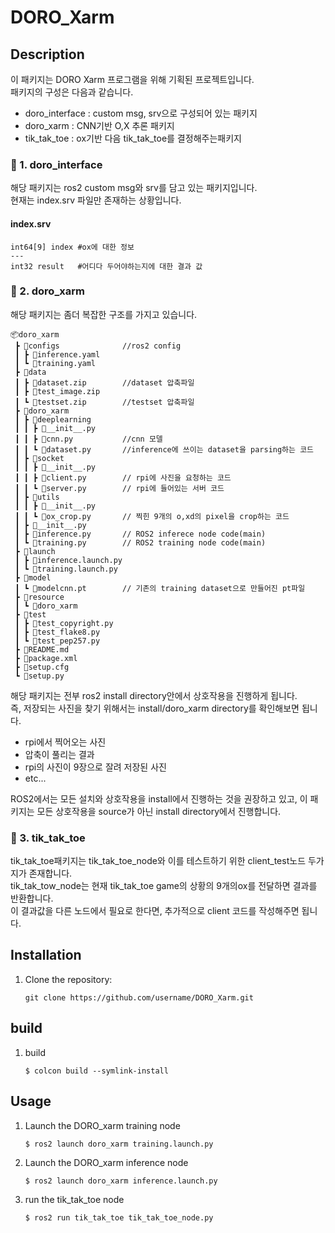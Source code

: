 # DORO_Xarm

## Description
이 패키지는 DORO Xarm 프로그램을 위해 기획된 프로젝트입니다.\
패키지의 구성은 다음과 같습니다.

- doro_interface : custom msg, srv으로 구성되어 있는 패키지
- doro_xarm : CNN기반 O,X 추론 패키지
- tik_tak_toe : ox기반 다음 tik_tak_toe를 결정해주는패키지


### 📄 1. doro_interface

해당 패키지는 ros2 custom msg와 srv를 담고 있는 패키지입니다.\
현재는 index.srv 파일만 존재하는 상황입니다.

#### index.srv
```
int64[9] index #ox에 대한 정보
---
int32 result   #어디다 두어야하는지에 대한 결과 값
```

### 🧐 2. doro_xarm

해당 패키지는 좀더 복잡한 구조를 가지고 있습니다.
```
📦doro_xarm
 ┣ 📂configs              //ros2 config
 ┃ ┣ 📜inference.yaml     
 ┃ ┗ 📜training.yaml        
 ┣ 📂data
 ┃ ┣ 📜dataset.zip        //dataset 압축파일
 ┃ ┣ 📜test_image.zip     
 ┃ ┗ 📜testset.zip        //testset 압축파일
 ┣ 📂doro_xarm
 ┃ ┣ 📂deeplearning
 ┃ ┃ ┣ 📜__init__.py
 ┃ ┃ ┣ 📜cnn.py           //cnn 모델
 ┃ ┃ ┗ 📜dataset.py       //inference에 쓰이는 dataset을 parsing하는 코드
 ┃ ┣ 📂socket
 ┃ ┃ ┣ 📜__init__.py
 ┃ ┃ ┣ 📜client.py        // rpi에 사진을 요청하는 코드
 ┃ ┃ ┗ 📜server.py        // rpi에 들어있는 서버 코드
 ┃ ┣ 📂utils
 ┃ ┃ ┣ 📜__init__.py
 ┃ ┃ ┗ 📜ox_crop.py       // 찍힌 9개의 o,xd의 pixel을 crop하는 코드
 ┃ ┣ 📜__init__.py
 ┃ ┣ 📜inference.py       // ROS2 inferece node code(main)
 ┃ ┗ 📜training.py        // ROS2 training node code(main)
 ┣ 📂launch
 ┃ ┣ 📜inference.launch.py
 ┃ ┗ 📜training.launch.py
 ┣ 📂model
 ┃ ┗ 📜modelcnn.pt        // 기존의 training dataset으로 만들어진 pt파일
 ┣ 📂resource
 ┃ ┗ 📜doro_xarm
 ┣ 📂test
 ┃ ┣ 📜test_copyright.py
 ┃ ┣ 📜test_flake8.py
 ┃ ┗ 📜test_pep257.py
 ┣ 📜README.md
 ┣ 📜package.xml
 ┣ 📜setup.cfg
 ┗ 📜setup.py
```
해당 패키지는 전부 ros2 install directory안에서 상호작용을 진행하게 됩니다.\
즉, 저장되는 사진을 찾기 위해서는 install/doro_xarm directory를 확인해보면 됩니다.

- rpi에서 찍어오는 사진
- 압축이 풀리는 결과
- rpi의 사진이 9장으로 잘려 저장된 사진
- etc...

ROS2에서는 모든 설치와 상호작용을 install에서 진행하는 것을 권장하고 있고, 이 패키지는 모든 상호작용을 source가 아닌 install directory에서 진행합니다.

### 🤡 3. tik_tak_toe

tik_tak_toe패키지는 tik_tak_toe_node와 이를 테스트하기 위한 client_test노드 두가지가 존재합니다.\
tik_tak_tow_node는 현재 tik_tak_toe game의 상황의 9개의ox를 전달하면 결과를 반환합니다.\
이 결과값을 다른 노드에서 필요로 한다면, 추가적으로 client 코드를 작성해주면 됩니다.

## Installation
1. Clone the repository:
    ```shell
    git clone https://github.com/username/DORO_Xarm.git
    ```
## build
1. build
    ```shell
    $ colcon build --symlink-install
    ```

## Usage
1. Launch the DORO_xarm training node
    ```shell
    $ ros2 launch doro_xarm training.launch.py
    ```
2. Launch the DORO_xarm inference node
    ```shell
    $ ros2 launch doro_xarm inference.launch.py
    ```
3. run the tik_tak_toe node
    ```shell
    $ ros2 run tik_tak_toe tik_tak_toe_node.py
    ```

